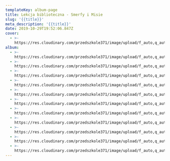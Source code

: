 ```yaml
---
templateKey: album-page
title: Lekcja biblioteczna - Smerfy i Misie
slug: '{{title}}'
meta_description: '{{title}}'
date: 2019-10-29T19:52:06.847Z
cover: 
  - >-
    https://res.cloudinary.com/przedszkole371/image/upload/f_auto,q_auto/c_fill,w_1200/v1573678659/Albumy%20zdj%C4%99%C4%87/2019/Lekcja%20biblioteczna/gxb3owgu3mlqspevqhmd.jpg
album:
  - >-
    https://res.cloudinary.com/przedszkole371/image/upload/f_auto,q_auto/c_fill,w_1200/v1573678738/Albumy%20zdj%C4%99%C4%87/2019/Lekcja%20biblioteczna/oibhu7qh811xac5fje3v.jpg
  - >-
    https://res.cloudinary.com/przedszkole371/image/upload/f_auto,q_auto/c_fill,w_1200/v1573678724/Albumy%20zdj%C4%99%C4%87/2019/Lekcja%20biblioteczna/h5tpa3ccbfb8qdalh8te.jpg
  - >-
    https://res.cloudinary.com/przedszkole371/image/upload/f_auto,q_auto/c_fill,w_1200/v1573678697/Albumy%20zdj%C4%99%C4%87/2019/Lekcja%20biblioteczna/lsqutc1pupsluorsoee1.jpg
  - >-
    https://res.cloudinary.com/przedszkole371/image/upload/f_auto,q_auto/c_fill,w_1200/v1573678659/Albumy%20zdj%C4%99%C4%87/2019/Lekcja%20biblioteczna/gxb3owgu3mlqspevqhmd.jpg
  - >-
    https://res.cloudinary.com/przedszkole371/image/upload/f_auto,q_auto/c_fill,w_1200/v1573678659/Albumy%20zdj%C4%99%C4%87/2019/Lekcja%20biblioteczna/xx4j0znswpjxez7ejk9t.jpg
  - >-
    https://res.cloudinary.com/przedszkole371/image/upload/f_auto,q_auto/c_fill,w_1200/v1573678648/Albumy%20zdj%C4%99%C4%87/2019/Lekcja%20biblioteczna/qo79y9pkeeretn1dqtpa.jpg
  - >-
    https://res.cloudinary.com/przedszkole371/image/upload/f_auto,q_auto/c_fill,w_1200/v1573678643/Albumy%20zdj%C4%99%C4%87/2019/Lekcja%20biblioteczna/spqt1vi4cschyy0ylilc.jpg
  - >-
    https://res.cloudinary.com/przedszkole371/image/upload/f_auto,q_auto/c_fill,w_1200/v1573678626/Albumy%20zdj%C4%99%C4%87/2019/Lekcja%20biblioteczna/v8yjbogf469pngatere3.jpg
  - >-
    https://res.cloudinary.com/przedszkole371/image/upload/f_auto,q_auto/c_fill,w_1200/v1573678625/Albumy%20zdj%C4%99%C4%87/2019/Lekcja%20biblioteczna/wipwnqmfccwtw0r8nukl.jpg
  - >-
    https://res.cloudinary.com/przedszkole371/image/upload/f_auto,q_auto/c_fill,w_1200/v1573678624/Albumy%20zdj%C4%99%C4%87/2019/Lekcja%20biblioteczna/kvaibxspeixcdfus7htb.jpg
  - >-
    https://res.cloudinary.com/przedszkole371/image/upload/f_auto,q_auto/c_fill,w_1200/v1573678623/Albumy%20zdj%C4%99%C4%87/2019/Lekcja%20biblioteczna/pgpzvcfvlkgc2ekwkrzj.jpg
---
```


